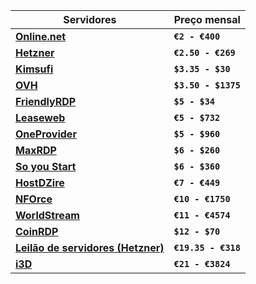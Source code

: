 Servidores | Preço mensal
------------ | -------------
**[Online.net](https://www.online.net/en)** | **`€2 - €400`**
**[Hetzner](https://www.hetzner.com/)** | **`€2.50 - €269`**
**[Kimsufi](https://www.kimsufi.com/us/en/)** | **`$3.35 - $30`**
**[OVH](https://www.ovh.com/world/)** | **`$3.50 - $1375`**
**[FriendlyRDP](http://friendlyrdp.com/)** | **`$5 - $34`**
**[Leaseweb](https://www.leaseweb.com/)** | **`€5 - $732`**
**[OneProvider](https://oneprovider.com/)** | **`$5 - $960`**
**[MaxRDP](https://www.maxrdp.com/)** | **`$6 - $260`**
**[So you Start](https://www.soyoustart.com/us/)** | **`$6 - $360`**
**[HostDZire](https://hostdzire.com/)** | **`€7 - €449`**
**[NFOrce](https://www.nforce.com/)** | **`€10 - €1750`**
**[WorldStream ](https://www.worldstream.nl/en/)** | **`€11 - €4574`**
**[CoinRDP](http://www.coinrdp.com/)** | **`$12 - $70`**
**[Leilão de servidores (Hetzner)](https://robot.your-server.de/order/market)** | **`€19.35 - €318`**
**[i3D](https://www.i3d.net/)** | **`€21 - €3824`**
